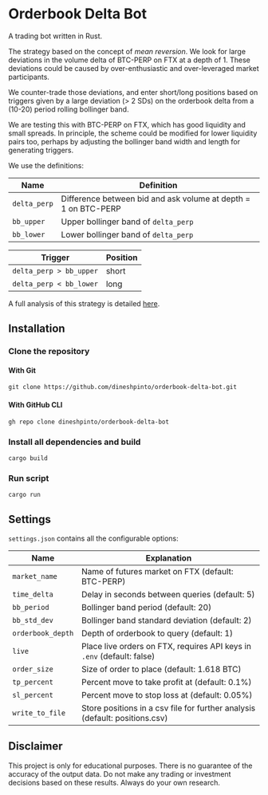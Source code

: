 # Orderbook Delta Bot

A trading bot written in Rust. 

The strategy based on the concept of *mean reversion*. We look for large deviations in the volume delta of BTC-PERP on 
FTX at a depth of 1. 
These deviations could be caused by over-enthusiastic and over-leveraged market participants.

We counter-trade those deviations, and enter short/long positions based on triggers given by a large deviation (> 2 SDs) 
on the orderbook delta 
from a (10-20) period rolling bollinger band.

We are testing this with BTC-PERP on FTX, which has good liquidity and small spreads. 
In principle, the scheme could be modified for lower liquidity pairs too, perhaps by adjusting the bollinger band width 
and length for generating triggers.

We use the definitions: 

| Name         | Definition                                                     |
|--------------|----------------------------------------------------------------|
| `delta_perp` | Difference between bid and ask volume at depth = 1 on BTC-PERP |
| `bb_upper`   | Upper bollinger band of `delta_perp`                           |
| `bb_lower`   | Lower bollinger band of `delta_perp`                           |

| Trigger                 | Position |
|-------------------------|----------|
| `delta_perp > bb_upper` | short    |
| `delta_perp < bb_lower` | long     |

A full analysis of this strategy is detailed [here](https://github.com/dineshpinto/market-analytics).

## Installation
### Clone the repository
#### With Git
```shell
git clone https://github.com/dineshpinto/orderbook-delta-bot.git
```

#### With GitHub CLI
```shell
gh repo clone dineshpinto/orderbook-delta-bot
```

### Install all dependencies and build
```shell
cargo build
```

### Run script
```shell
cargo run
```

## Settings
`settings.json` contains all the configurable options:

| Name              | Explanation                                                                 |
|-------------------|-----------------------------------------------------------------------------|
| `market_name`     | Name of futures market on FTX (default: BTC-PERP)                           |
| `time_delta`      | Delay in seconds between queries (default: 5)                               |
| `bb_period`       | Bollinger band period (default: 20)                                         |
| `bb_std_dev`      | Bollinger band standard deviation (default: 2)                              |
| `orderbook_depth` | Depth of orderbook to query (default: 1)                                    |
| `live`            | Place live orders on FTX, requires API keys in `.env` (default: false)      |
| `order_size`      | Size of order to place (default: 1.618 BTC)                                 |
| `tp_percent`      | Percent move to take profit at (default: 0.1%)                              |
| `sl_percent`      | Percent move to stop loss at (default: 0.05%)                               |
| `write_to_file`   | Store positions in a csv file for further analysis (default: positions.csv) |

## Disclaimer
This project is only for educational purposes. There is no guarantee of the accuracy of the output data. Do not make 
any trading or investment decisions based on these results. Always do your own research.
